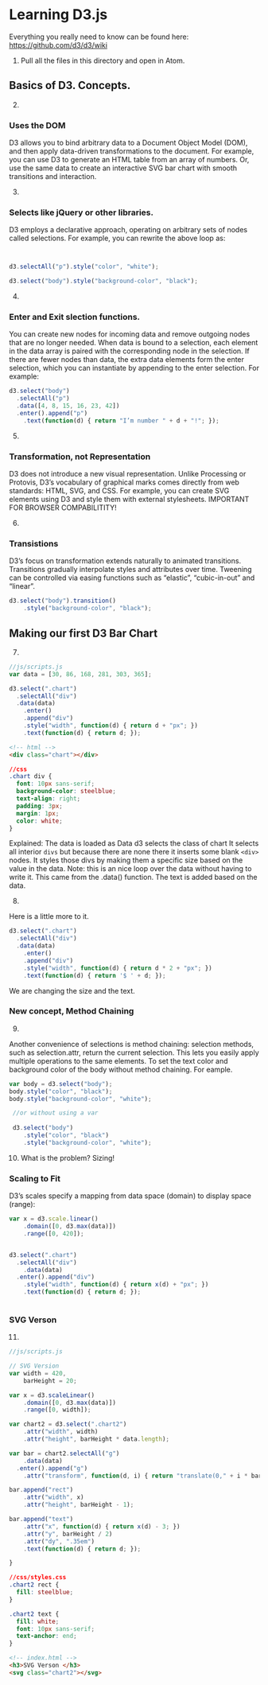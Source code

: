 # Learning D3.js #

Everything you really need to know can be found here: https://github.com/d3/d3/wiki


1. Pull all the files in this directory and open in Atom.

## Basics of D3. Concepts.

2. 
### Uses the DOM
D3 allows you to bind arbitrary data to a Document Object Model (DOM), and then apply data-driven transformations to the document. For example, you can use D3 to generate an HTML table from an array of numbers. Or, use the same data to create an interactive SVG bar chart with smooth transitions and interaction.

3. 
### Selects like jQuery or other libraries.
D3 employs a declarative approach, operating on arbitrary sets of nodes called selections. For example, you can rewrite the above loop as:

```JavaScript


d3.selectAll("p").style("color", "white");

d3.select("body").style("background-color", "black");
```
4. 
### Enter and Exit slection functions.
You can create new nodes for incoming data and remove outgoing nodes that are no longer needed.
When data is bound to a selection, each element in the data array is paired with the corresponding node in the selection. If there are fewer nodes than data, the extra data elements form the enter selection, which you can instantiate by appending to the enter selection. For example:

```JavaScript
d3.select("body")
  .selectAll("p")
  .data([4, 8, 15, 16, 23, 42])
  .enter().append("p")
    .text(function(d) { return "I’m number " + d + "!"; });
```

5.
### Transformation, not Representation
D3 does not introduce a new visual representation. Unlike Processing or Protovis, D3’s vocabulary of graphical marks comes directly from web standards: HTML, SVG, and CSS. For example, you can create SVG elements using D3 and style them with external stylesheets. IMPORTANT FOR BROWSER COMPABILITITY!

6.
### Transistions
D3’s focus on transformation extends naturally to animated transitions. Transitions gradually interpolate styles and attributes over time. Tweening can be controlled via easing functions such as “elastic”, “cubic-in-out” and “linear”.

```JavaScript
d3.select("body").transition()
    .style("background-color", "black");

```

## Making our first D3 Bar Chart
7.
```JavaScript
//js/scripts.js
var data = [30, 86, 168, 281, 303, 365];

d3.select(".chart")
  .selectAll("div")
  .data(data)
    .enter()
    .append("div")
    .style("width", function(d) { return d + "px"; })
    .text(function(d) { return d; });
```

```html
<!-- html -->
<div class="chart"></div>
```

```css
//css
.chart div {
  font: 10px sans-serif;
  background-color: steelblue;
  text-align: right;
  padding: 3px;
  margin: 1px;
  color: white;
}
```
Explained: The data is loaded as Data
d3 selects the class of chart
It selects all interior ```divs``` but because there are none there it inserts some blank ```<div>``` nodes.
It styles those divs by making them a specific size based on the value in the data.
Note: this is an nice loop over the data without having to write it. This came from the .data() function.
The text is added based on the data.

8.
Here is a little more to it.

```JavaScript
d3.select(".chart")
  .selectAll("div")
  .data(data)
    .enter()
    .append("div")
    .style("width", function(d) { return d * 2 + "px"; })
    .text(function(d) { return '$ ' + d; });

```
We are changing the size and the text. 

### New concept, Method Chaining
9.
Another convenience of selections is method chaining: selection methods, such as selection.attr, return the current selection. This lets you easily apply multiple operations to the same elements. To set the text color and background color of the body without method chaining. For eample. 
``` JavaScript
var body = d3.select("body");
body.style("color", "black");
body.style("background-color", "white");

 //or without using a var
 
 d3.select("body")
    .style("color", "black")
    .style("background-color", "white");
```

10. What is the problem? Sizing!
### Scaling to Fit
D3’s scales specify a mapping from data space (domain) to display space (range):

```JavaScript
var x = d3.scale.linear()
    .domain([0, d3.max(data)])
    .range([0, 420]);


d3.select(".chart")
  .selectAll("div")
    .data(data)
  .enter().append("div")
    .style("width", function(d) { return x(d) + "px"; })
    .text(function(d) { return d; });
    
```

### SVG Verson
11.
```JavaScript
//js/scripts.js

// SVG Version
var width = 420,
    barHeight = 20;

var x = d3.scaleLinear()
    .domain([0, d3.max(data)])
    .range([0, width]);

var chart2 = d3.select(".chart2")
    .attr("width", width)
    .attr("height", barHeight * data.length);

var bar = chart2.selectAll("g")
    .data(data)
  .enter().append("g")
    .attr("transform", function(d, i) { return "translate(0," + i * barHeight + ")"; });

bar.append("rect")
    .attr("width", x)
    .attr("height", barHeight - 1);

bar.append("text")
    .attr("x", function(d) { return x(d) - 3; })
    .attr("y", barHeight / 2)
    .attr("dy", ".35em")
    .text(function(d) { return d; });

}
```


```css 
//css/styles.css
.chart2 rect {
  fill: steelblue; 
}

.chart2 text {
  fill: white;
  font: 10px sans-serif;
  text-anchor: end;
}


```

```html
<!-- index.html -->
<h3>SVG Verson </h3>
<svg class="chart2"></svg>

```
